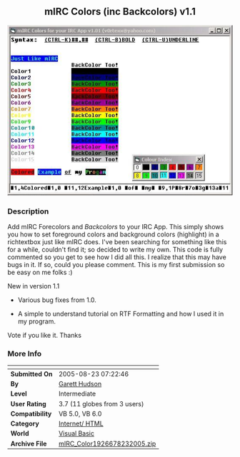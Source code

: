 ﻿<div align="center">

## mIRC Colors \(inc Backcolors\) v1\.1

<img src="PIC2005823927317643.jpg">
</div>

### Description

Add mIRC Forecolors and *Backcolors* to your IRC App. This simply shows you how to set foreground colors and background colors (highlight) in a richtextbox just like mIRC does. I've been searching for something like this for a while, couldn't find it; so decided to write my own. This code is fully commented so you get to see how I did all this. I realize that this may have bugs in it. If so, could you please comment. This is my first submission so be easy on me folks :)

New in version 1.1

- Various bug fixes from 1.0.

- A simple to understand tutorial on RTF Formatting and how I used it in my program.

Vote if you like it. Thanks
 
### More Info
 


<span>             |<span>
---                |---
**Submitted On**   |2005-08-23 07:22:46
**By**             |[Garett Hudson](https://github.com/Planet-Source-Code/PSCIndex/blob/master/ByAuthor/garett-hudson.md)
**Level**          |Intermediate
**User Rating**    |3.7 (11 globes from 3 users)
**Compatibility**  |VB 5\.0, VB 6\.0
**Category**       |[Internet/ HTML](https://github.com/Planet-Source-Code/PSCIndex/blob/master/ByCategory/internet-html__1-34.md)
**World**          |[Visual Basic](https://github.com/Planet-Source-Code/PSCIndex/blob/master/ByWorld/visual-basic.md)
**Archive File**   |[mIRC\_Color1926678232005\.zip](https://github.com/Planet-Source-Code/garett-hudson-mirc-colors-inc-backcolors-v1-1__1-62283/archive/master.zip)








